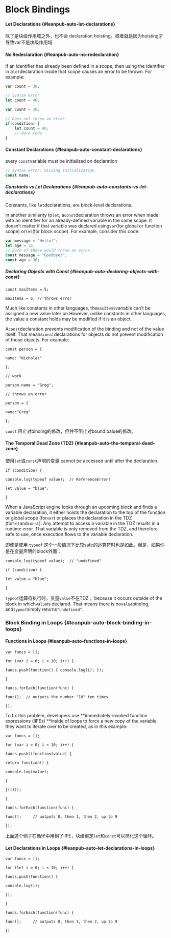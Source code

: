 # Block Bindings

#### Let Declarations {#leanpub-auto-let-declarations}

除了是块级作用域之外，也不会 declaration hoisting。或者就是因为hoisting才导致var不是块级作用域

#### No Redeclaration {#leanpub-auto-no-redeclaration}

If an identifier has already been defined in a scope, then using the identifier in a`let`declaration inside that scope causes an error to be thrown. For example:

```js
var count = 30;

// Syntax error
let count = 40;
```

```js
var count = 30;

// Does not throw an error
if(condition) {
    let count = 40;
    // more code
}
```

#### Constant Declarations {#leanpub-auto-constant-declarations}

every `const`variable must be initialized on declaration

```js
// Syntax error: missing initialization
const name;
```

##### Constants vs Let Declarations {#leanpub-auto-constants-vs-let-declarations}

Constants, like `let`declarations, are block-level declarations.

In another similarity to`let`, a`const`declaration throws an error when made with an identifier for an already-defined variable in the same scope. It doesn’t matter if that variable was declared using`var`\(for global or function scope\) or`let`\(for block scope\). For example, consider this code:

```js
var message = "Hello!";
let age = 25;
// Each of these would throw an error.
const message = "Goodbye!";
const age = 30;
```

##### Declaring Objects with Const {#leanpub-auto-declaring-objects-with-const}

`const maxItems = 5;`

`maxItems = 6; // throws error`

Much like constants in other languages, the`maxItems`variable can’t be assigned a new value later on.However, unlike constants in other languages, the value a constant holds may be modified if it is an object.

A`const`declaration prevents modification of the binding and not of the value itself. That means`const`declarations for objects do not prevent modification of those objects. For example:

`const person = {`

`name: "Nicholas"`

`};`

`// work`

`person.name = "Greg";`

`// throws an error`

`person = {`

`name:"Greg"`

`};`

`const` 阻止对binding的修改，但并不阻止对bound balue的修改。

#### The Temporal Dead Zone \(TDZ\) {#leanpub-auto-the-temporal-dead-zone}

使用`let`或`const`声明的变量 cannot be accessed until after the declaration.

`if (condition) {`

`console.log(typeof value);  // ReferenceError!`

`let value = "blue";`

`}`

When a JavaScript engine looks through an upcoming block and finds a variable declaration, it either hoists the declaration to the top of the function or global scope \(for`var`\) or places the declaration in the TDZ \(for`let`and`const`\). Any attempt to access a variable in the TDZ results in a runtime error. That variable is only removed from the TDZ, and therefore safe to use, once execution flows to the variable declaration.

即使是使用 `typeof` 这个一般情况下比较safe的运算符时也是如此。但是，如果你是在变量声明的block外面：

`console.log(typeof value);  // "undefined"`

`if (condition) {`

`let value = "blue";`

`}`

`typeof`运算符执行时，变量`value`不在TDZ 。because it occurs outside of the block in which`value`is declared. That means there is no`value`binding, and`typeof`simply returns`"undefined"`.

### Block Binding in Loops {#leanpub-auto-block-binding-in-loops}

#### Functions in Loops {#leanpub-auto-functions-in-loops}

`var funcs = [];`

`for (var i = 0; i < 10; i++) {`

`funcs.push(function() { console.log(i); });`

`}`

`funcs.forEach(function(func) {`

`func();  // outputs the number "10" ten times`

`});`

To fix this problem, developers use **immediately-invoked function expressions \(IIFEs\) **inside of loops to force a new copy of the variable they want to iterate over to be created, as in this example:

`var funcs = [];`

`for (var i = 0; i < 10; i++) {`

`funcs.push((function(value) {`

`return function() {`

`console.log(value);`

`}`

`}(i)));`

`}`

`funcs.forEach(function(func) {`

`func();     // outputs 0, then 1, then 2, up to 9`

`});`

上面这个例子在循环中用到了IIFE，块级绑定`let`和`const`可以简化这个循环。

#### Let Declarations in Loops {#leanpub-auto-let-declarations-in-loops}

`var funcs = [];`

`for (let i = 0; i < 10; i++) {`

`funcs.push(function() {`

`console.log(i);`

`});`

`}`

`funcs.forEach(function(func) {`

`func();     // outputs 0, then 1, then 2, up to 9`

`})`


